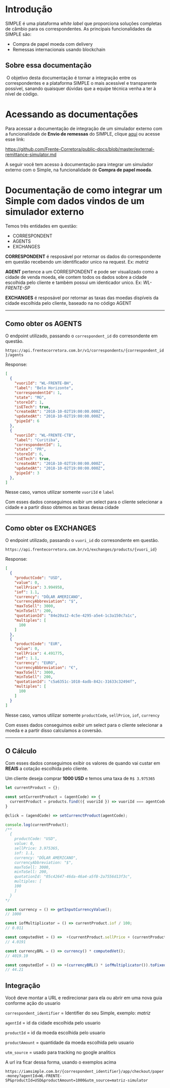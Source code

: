# Introdução

SIMPLE é uma plataforma _white label_ que proporciona soluções completas de câmbio para os correspondentes. As principais funcionalidades da SIMPLE são:
​
- Compra de papel moeda com delivery
- Remessas internacionais usando blockchain

## Sobre essa documentação
​
O objetivo desta documentação é tornar a integração entre os correspondentes e a plataforma SIMPLE o mais acessível e transparente possível, sanando quaisquer dúvidas que a equipe técnica venha a ter à nível de código.

# Acessando as documentações

Para acessar a documentação de integração de um simulador externo com a funcionalidade de **Envio de remessas** do SIMPLE, clique [aqui](https://github.com/Frente-Corretora/public-docs/blob/master/external-remittance-simulator.md) ou acesse esse link:

https://github.com/Frente-Corretora/public-docs/blob/master/external-remittance-simulator.md

A seguir você tem acesso à documentação para integrar um simulador externo com o Simple, na funcionalidade de **Compra de papel moeda**.

# Documentação de como integrar um Simple com dados vindos de um simulador externo

Temos três entidades em questão:

 - CORRESPONDENT
 - AGENTS
 - EXCHANGES

 **CORRESPONDENT** é resposável por retornar os dados do correspondente em questão recebendo um identificador unico na request. Ex: *matriz*

 **AGENT** pertence a um CORRESPONDENT e pode ser visualizado como a cidade de venda moeda, ele contem todos os dados sobre a cidade escolhida pelo cliente e tambèm possui um identicador unico. Ex: *WL-FRENTE-SP*

 **EXCHANGES** é resposável por retornar as taxas das moedas dispíveis da cidade escolhida pelo cliente, baseado na no código AGENT

 ____

## Como obter os AGENTS

O endpoint utilizado, passando o `correspondent_id` do corresondente em questão.

`https://api.frentecorretora.com.br/v1/correspondents/{correspondent_id}/agents`

Response:

```json
[
  {
    "vuoriId": "WL-FRENTE-BH",
    "label": "Belo Horizonte",
    "correspondentId": 1,
    "state": "MG",
    "storeId": 1,
    "isETech": true,
    "createdAt": "2018-10-02T19:00:00.000Z",
    "updatedAt": "2018-10-02T19:00:00.000Z",
    "pipeId": 6
  },
  {
    "vuoriId": "WL-FRENTE-CTB",
    "label": "Curitiba",
    "correspondentId": 1,
    "state": "PR",
    "storeId": 6,
    "isETech": true,
    "createdAt": "2018-10-02T19:00:00.000Z",
    "updatedAt": "2018-10-02T19:00:00.000Z",
    "pipeId": 3
  },
]
```

Nesse caso, vamos utilizar somente `vuoriId` e `label`

Com esses dados conseguimos exibir um select para o cliente selecionar a cidade e a partir disso obtemos as taxas dessa cidade

___

## Como obter os EXCHANGES

O endpoint utilizado, passando o `vuori_id` do corresondente em questão.

`https://api.frentecorretora.com.br/v1/exchanges/products/{vuori_id}`

Response:

```json
[
  {
    "productCode": "USD",
    "value": 0,
    "sellPrice": 3.994958,
    "iof": 1.1,
    "currency": "DÓLAR AMERICANO",
    "currencyAbbreviation": "$",
    "maxToSell": 3000,
    "minToSell": 200,
    "quotationId": "84e20a12-4c5e-4295-a5e4-1c3a150c7a1c",
    "multiples": [
      100
    ]
  },
  {
    "productCode": "EUR",
    "value": 0,
    "sellPrice": 4.491775,
    "iof": 1.1,
    "currency": "EURO",
    "currencyAbbreviation": "€",
    "maxToSell": 3000,
    "minToSell": 200,
    "quotationId": "c5a6351c-1018-4adb-842c-31633c32494f",
    "multiples": [
      100
    ]
  }
]
```

Nesse caso, vamos utilizar somente `productCode`, `sellPrice`, `iof`, `currency`

Com esses dados conseguimos exibir um select para o cliente selecionar a moeda e a partir disso calculamos a coversão.
____

## O Cálculo

Com esses dados conseguimos exibir os valores de quando vai custar em **REAIS** a cotação escolhida pelo cliente.

Um cliente deseja comprar **1000 USD** e temos uma taxa de `R$ 3.975365`

```js
let currentProduct = {};

const setCurrentProduct = (agentCode) => {
  currentProduct = products.find(({ vuoriId }) => vuoriId === agentCode);
}

@click = (agendCode) => setCurrenctProduct(agentCode);

console.log(currentProduct);
/**
  {
    productCode: "USD",
    value: 0,
    sellPrice: 3.975365,
    iof: 1.1,
    currency: "DÓLAR AMERICANO",
    currencyAbbreviation: "$",
    maxToSell: 3000,
    minToSell: 200,
    quotationId: "05c42647-46da-46a4-a5f8-2a7556d13f3c",
    multiples: [
    100
    ]
  }
*/

const currency = () => getInputCurrencyValue();
// 1000

const iofMultiplicator = () => currentProduct.iof / 100;
// 0.011

const computedVet = () =>  +(currentProduct.sellPrice + (currentProduct.sellPrice * iofMultiplicator())).toFixed(2)
// 4.0191

const currencyBRL = () => currency() * computedVet();
// 4019.10

const computedIof = () => +(currencyBRL() * iofMultiplicator()).toFixed(2);
// 44.21

```
## Integração

Você deve montar a URL e redirecionar para ela ou abrir em uma nova guia conforme ação do usuario

`correspondent_identifier` = Identifier do seu Simple, exemplo: *matriz*

`agentId` = id da cidade escolhida pelo usuario

`productId` = id da moeda escolhida pelo usuario

`productAmount` = quantidade da moeda escolhida pelo usuario

`utm_source` = usado para tracking no google analitics

A url ira ficar dessa forma, usando o exemplos acima

`https://iamsimple.com.br/{correspondent_identifier}/app/checkout/paper-money?agentId=WL-FRENTE-SP&productId=USD&productAmount=1000&utm_source=matriz-simulator`
